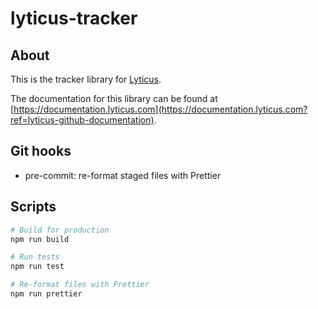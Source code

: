 # lyticus-tracker

## About

This is the tracker library for [Lyticus](https://lyticus.com?ref=lyticus-github-about).

The documentation for this library can be found at [https://documentation.lyticus.com](https://documentation.lyticus.com?ref=lyticus-github-documentation).

## Git hooks

- pre-commit: re-format staged files with Prettier

## Scripts

```bash
# Build for production
npm run build

# Run tests
npm run test

# Re-format files with Prettier
npm run prettier
```
